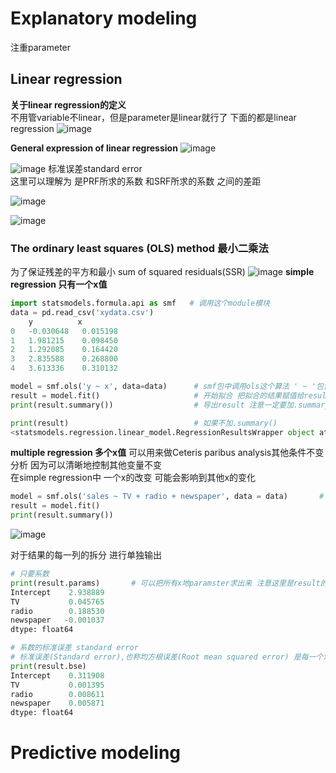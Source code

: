 # Explanatory modeling
注重parameter
## Linear regression
**关于linear regression的定义**  
不用管variable不linear，但是parameter是linear就行了 下面的都是linear regression
![image](https://user-images.githubusercontent.com/105503216/172055899-c08cf177-e727-4f6f-82d0-4bbe82c35396.png)
  
**General expression of linear regression**
  ![image](https://user-images.githubusercontent.com/105503216/172052557-8736f48a-69a6-4628-9dfc-6637d4ac05bf.png)
  
![image](https://user-images.githubusercontent.com/105503216/172053084-3bc65d36-6587-4bd1-aec5-1b339439b2c4.png)
标准误差standard error  
这里可以理解为 是PRF所求的系数 和SRF所求的系数 之间的差距
  
  
![image](https://user-images.githubusercontent.com/105503216/172053098-951b7062-a3b1-489a-bf45-1796f6e82797.png)
  
![image](https://user-images.githubusercontent.com/105503216/172054524-7ce10fe6-5414-484b-ab45-9b5c891a89fa.png)


### The ordinary least squares (OLS) method 最小二乘法
为了保证残差的平方和最小 sum of squared residuals(SSR)
![image](https://user-images.githubusercontent.com/105503216/172053237-d696b6b0-12bb-45cd-ab0d-a57b9d9617c7.png)
**simple regression 只有一个x值**
``` python
import statsmodels.formula.api as smf   # 调用这个module模块
data = pd.read_csv('xydata.csv')
  	y	       x
0	-0.030648	0.015198
1	1.981215	0.098450
2	1.292085	0.164420
3	2.835588	0.268800
4	3.613336	0.310132

model = smf.ols('y ~ x', data=data)      # smf包中调用ols这个算法 ' ~ '包含了x和y变量 data表明用的哪一个数据库
result = model.fit()                     # 开始拟合 把拟合的结果赋值给result
print(result.summary())                  # 导出result 注意一定要加.summary()

print(result)                            # 如果不加.summary()
<statsmodels.regression.linear_model.RegressionResultsWrapper object at 0x000001550CB1BB80>
```
**multiple regression 多个x值**
可以用来做Ceteris paribus analysis其他条件不变分析 因为可以清晰地控制其他变量不变  
在simple regression中 一个x的改变 可能会影响到其他x的变化
``` python
model = smf.ols('sales ~ TV + radio + newspaper', data = data)       # 多个x值用+相连接
result = model.fit()
print(result.summary())
``` 
![image](https://user-images.githubusercontent.com/105503216/172055777-968a3b21-e59d-4b2a-98ab-28cdad8e45aa.png)
  
对于结果的每一列的拆分 进行单独输出
``` python
# 只要系数
print(result.params)       # 可以把所有x地paramster求出来 注意这里是result的固有属性 就像dataframe的index 所以不加()
Intercept    2.938889
TV           0.045765
radio        0.188530
newspaper   -0.001037
dtype: float64

# 系数的标准误差 standard error
# 标准误差(Standard error),也称均方根误差(Root mean squared error) 是每一个观察值和每一个真实值之间的差距
print(result.bse)
Intercept    0.311908
TV           0.001395
radio        0.008611
newspaper    0.005871
dtype: float64
```
# Predictive modeling
